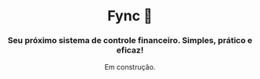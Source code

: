 <h1 align="center">
  Fync 💸
</h1>

<h3 align="center">
  Seu próximo sistema de controle financeiro. Simples, prático e eficaz!
</h3>

<p align="center">
  Em construção.
</p>
